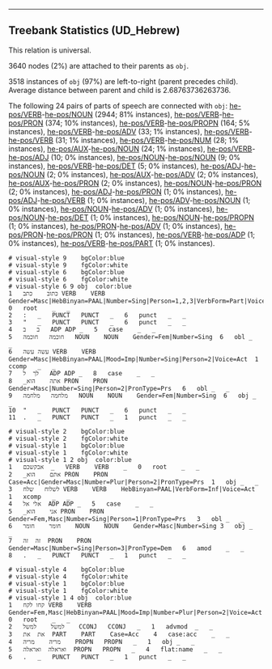 

--------------------------------------------------------------------------------

## Treebank Statistics (UD_Hebrew)

This relation is universal.

3640 nodes (2%) are attached to their parents as `obj`.

3518 instances of `obj` (97%) are left-to-right (parent precedes child).
Average distance between parent and child is 2.68763736263736.

The following 24 pairs of parts of speech are connected with `obj`: [he-pos/VERB]()-[he-pos/NOUN]() (2944; 81% instances), [he-pos/VERB]()-[he-pos/PRON]() (374; 10% instances), [he-pos/VERB]()-[he-pos/PROPN]() (164; 5% instances), [he-pos/VERB]()-[he-pos/ADV]() (33; 1% instances), [he-pos/VERB]()-[he-pos/VERB]() (31; 1% instances), [he-pos/VERB]()-[he-pos/NUM]() (28; 1% instances), [he-pos/AUX]()-[he-pos/NOUN]() (24; 1% instances), [he-pos/VERB]()-[he-pos/ADJ]() (10; 0% instances), [he-pos/NOUN]()-[he-pos/NOUN]() (9; 0% instances), [he-pos/VERB]()-[he-pos/DET]() (5; 0% instances), [he-pos/ADJ]()-[he-pos/NOUN]() (2; 0% instances), [he-pos/AUX]()-[he-pos/ADV]() (2; 0% instances), [he-pos/AUX]()-[he-pos/PRON]() (2; 0% instances), [he-pos/NOUN]()-[he-pos/PRON]() (2; 0% instances), [he-pos/ADJ]()-[he-pos/PRON]() (1; 0% instances), [he-pos/ADJ]()-[he-pos/VERB]() (1; 0% instances), [he-pos/ADV]()-[he-pos/NOUN]() (1; 0% instances), [he-pos/NOUN]()-[he-pos/ADV]() (1; 0% instances), [he-pos/NOUN]()-[he-pos/DET]() (1; 0% instances), [he-pos/NOUN]()-[he-pos/PROPN]() (1; 0% instances), [he-pos/PRON]()-[he-pos/ADV]() (1; 0% instances), [he-pos/PRON]()-[he-pos/PRON]() (1; 0% instances), [he-pos/VERB]()-[he-pos/ADP]() (1; 0% instances), [he-pos/VERB]()-[he-pos/PART]() (1; 0% instances).


~~~ conllu
# visual-style 9	bgColor:blue
# visual-style 9	fgColor:white
# visual-style 6	bgColor:blue
# visual-style 6	fgColor:white
# visual-style 6 9 obj	color:blue
1	כתוב	כתב	VERB	VERB	Gender=Masc|HebBinyan=PAAL|Number=Sing|Person=1,2,3|VerbForm=Part|Voice=Act	0	root	_	_
2	:	_	PUNCT	PUNCT	_	6	punct	_	_
3	"	_	PUNCT	PUNCT	_	6	punct	_	_
4	ב	ב	ADP	ADP	_	5	case	_	_
5	חוכמה	חוכמה	NOUN	NOUN	Gender=Fem|Number=Sing	6	obl	_	_
6	עשה	עשה	VERB	VERB	Gender=Masc|HebBinyan=PAAL|Mood=Imp|Number=Sing|Person=2|Voice=Act	1	ccomp	_	_
7	לך	ל	ADP	ADP	_	8	case	_	_
8	_אתה	הוא	PRON	PRON	Gender=Masc|Number=Sing|Person=2|PronType=Prs	6	obl	_	_
9	מלחמה	מלחמה	NOUN	NOUN	Gender=Fem|Number=Sing	6	obj	_	_
10	"	_	PUNCT	PUNCT	_	6	punct	_	_
11	.	_	PUNCT	PUNCT	_	1	punct	_	_

~~~


~~~ conllu
# visual-style 2	bgColor:blue
# visual-style 2	fgColor:white
# visual-style 1	bgColor:blue
# visual-style 1	fgColor:white
# visual-style 1 2 obj	color:blue
1	אבקשכם	_	VERB	VERB	_	0	root	_	_
2	_אתם	הוא	PRON	PRON	Case=Acc|Gender=Masc|Number=Plur|Person=2|PronType=Prs	1	obj	_	_
3	לשלוח	שלח	VERB	VERB	HebBinyan=PAAL|VerbForm=Inf|Voice=Act	1	xcomp	_	_
4	אלי	אל	ADP	ADP	_	5	case	_	_
5	_אני	הוא	PRON	PRON	Gender=Fem,Masc|Number=Sing|Person=1|PronType=Prs	3	obl	_	_
6	חומר	חומר	NOUN	NOUN	Gender=Masc|Number=Sing	3	obj	_	_
7	זה	זה	PRON	PRON	Gender=Masc|Number=Sing|Person=3|PronType=Dem	6	amod	_	_
8	.	_	PUNCT	PUNCT	_	1	punct	_	_

~~~


~~~ conllu
# visual-style 4	bgColor:blue
# visual-style 4	fgColor:white
# visual-style 1	bgColor:blue
# visual-style 1	fgColor:white
# visual-style 1 4 obj	color:blue
1	קחו	לקח	VERB	VERB	Gender=Fem,Masc|HebBinyan=PAAL|Mood=Imp|Number=Plur|Person=2|Voice=Act	0	root	_	_
2	למשל	למשל	CCONJ	CCONJ	_	1	advmod	_	_
3	את	את	PART	PART	Case=Acc	4	case:acc	_	_
4	מריה	מריה	PROPN	PROPN	_	1	obj	_	_
5	ואראלה	ואראלה	PROPN	PROPN	_	4	flat:name	_	_
6	.	_	PUNCT	PUNCT	_	1	punct	_	_

~~~


